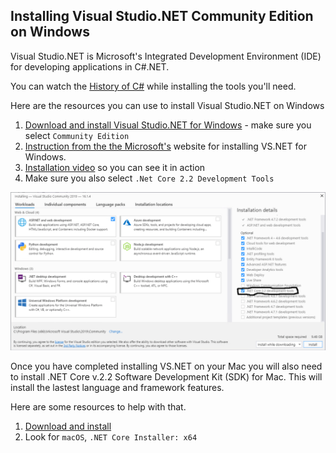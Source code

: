 ## Installing Visual Studio.NET Community Edition on Windows
Visual Studio.NET is Microsoft's Integrated Development Environment (IDE) for developing applications in C#.NET.

You can watch the [History of C#](#) while installing the tools you'll need.

Here are the resources you can use to install Visual Studio.NET on Windows
1. [Download and install Visual Studio.NET for Windows](https://visualstudio.microsoft.com/vs/features/net-development/) - make sure you select `Community Edition`
1. [Instruction from the the Microsoft's](https://docs.microsoft.com/en-us/visualstudio/install/install-visual-studio?view=vs-2019) website for installing VS.NET for Windows.
1. [Installation video](https://www.youtube.com/watch?v=X5zYiksQOF4) so you can see it in action
1. Make sure you also select `.Net Core 2.2 Development Tools`

![VS.NET Install Options](VSNET_Install_Options.png)

Once you have completed installing VS.NET on your Mac you will also need to install .NET Core v.2.2 Software Development Kit (SDK) for Mac. This will install the lastest language and framework features.

Here are some resources to help with that.
1. [Download and install](https://dotnet.microsoft.com/download/dotnet-core/2.2)
1. Look for `macOS`, `.NET Core Installer: x64`
